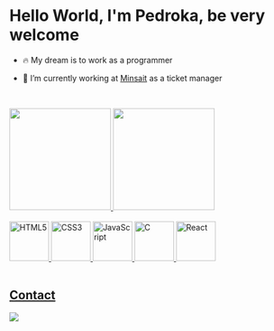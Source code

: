 # Hello World, I'm Pedroka, be very welcome

- 🔥 My dream is to work as a programmer

- 🔭 I’m currently working at [Minsait](https://www.minsait.com/pt) as a ticket manager


    <br>
<table>
  <a href="https://github.com/pedroka97">
  <img height="180em" src="https://github-readme-stats.vercel.app/api?username=pedroka97&show_icons=true&theme=tokyonight&include_all_commits=true&count_private=true"/>
  <img height="180em" src="https://github-readme-stats.vercel.app/api/top-langs/?username=pedroka97&layout=compact&langs_count=6&theme=tokyonight"/>
  <br>
        <br>
  <img src="https://img.icons8.com/color/2x/html-5.png" width="70" alt="HTML5">
  <img src="https://img.icons8.com/color/2x/css3.png" width="70" alt="CSS3">
  <img src="https://img.icons8.com/color/2x/javascript.png" width="70" alt="JavaScript">
  <img src="https://img.icons8.com/color/2x/c.png" width="70" alt="C">
  <img src="https://img.icons8.com/color/2x/typescript.png" width="70" alt="React">
</table>

## Contact

<div> 
  <a href="https://www.linkedin.com/in/ipedrohenrique/" target="_blank"><img src="https://img.shields.io/badge/-LinkedIn-%230077B5?style=for-the-badge&logo=linkedin&logoColor=white" target="_blank"></a> 
</div>

